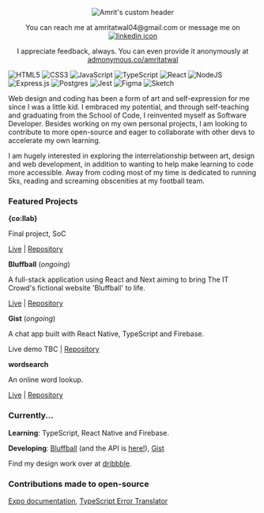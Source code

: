 <p align="center">
  <img src="https://i.ibb.co/m4C56C2/Untitled.png" alt="Amrit's custom header"/>
</p>


<p align="center">
  You can reach me at amritatwal04@gmail.com or message me on <a href="https://www.linkedin.com/in/amrit-atwal-1ba0b4209/" target="_blank"><img src="https://i.ibb.co/hRQMWCk/icons8-linkedin-24-2.png" alt="linkedin icon"/></a>
</p>

<p align="center">
  I appreciate feedback, always. You can even provide it anonymously at <a href="https://www.admonymous.co/amritatwal">admonymous.co/amritatwal</a>
</p>


<!--    <a href="https://amritatwal.netlify.app/" target="_blank">
    <img src="https://i.ibb.co/DGrbXMM/icons8-website-24-3.png" alt="website icon"/>
  </a> -->
</p> 

![HTML5](https://img.shields.io/badge/html5-%23E34F26.svg?style=for-the-badge&logo=html5&logoColor=white)
![CSS3](https://img.shields.io/badge/css3-%231572B6.svg?style=for-the-badge&logo=css3&logoColor=white)
![JavaScript](https://img.shields.io/badge/javascript-%23323330.svg?style=for-the-badge&logo=javascript&logoColor=%23F7DF1E)
![TypeScript](https://img.shields.io/badge/TypeScript-007ACC?style=for-the-badge&logo=typescript&logoColor=white)
![React](https://img.shields.io/badge/react-%2320232a.svg?style=for-the-badge&logo=react&logoColor=%2361DAFB)
![NodeJS](https://img.shields.io/badge/node.js-6DA55F?style=for-the-badge&logo=node.js&logoColor=white)
![Express.js](https://img.shields.io/badge/express.js-%23404d59.svg?style=for-the-badge&logo=express&logoColor=%2361DAFB)
![Postgres](https://img.shields.io/badge/postgres-%23316192.svg?style=for-the-badge&logo=postgresql&logoColor=white)
![Jest](https://img.shields.io/badge/-jest-%23C21325?style=for-the-badge&logo=jest&logoColor=white)
![Figma](https://img.shields.io/badge/figma-%23F24E1E.svg?style=for-the-badge&logo=figma&logoColor=white)
![Sketch](https://img.shields.io/badge/Sketch-FFB387?style=for-the-badge&logo=sketch&logoColor=black)

Web design and coding has been a form of art and self-expression for me since I was a little kid. I embraced my potential, and through self-teaching and graduating from the School of Code, I reinvented myself as Software Developer. Besides working on my own personal projects, I am looking to contribute to more open-source and eager to collaborate with other devs to accelerate my own learning. 

I am hugely interested in exploring the interrelationship between art, design and web development, in addition to wanting to help make learning to code more accessible. Away from coding most of my time is dedicated to running 5ks, reading and screaming obscenities at my football team. 

### Featured Projects

**{co:llab}** 

Final project, SoC

[Live](https://co-llab.netlify.app/) | [Repository](https://github.com/SchoolOfCode/final-project-repo-hugs-for-bugs)

**Bluffball** (_ongoing_)

A full-stack application using React and Next aiming to bring The IT Crowd's fictional website 'Bluffball' to life.

[Live](https://bluffball.netlify.app/) | [Repository](https://github.com/amritatwal/bluffball)

**Gist** (_ongoing_)

A chat app built with React Native, TypeScript and Firebase.

Live demo TBC | [Repository](https://github.com/amritatwal/gist)

**wordsearch** 

An online word lookup.

[Live](https://onlinewordsearch.netlify.app) | [Repository](https://github.com/amritatwal/wordsearch)


### Currently...

**Learning**: TypeScript, React Native and Firebase.

**Developing**: [Bluffball](https://github.com/amritatwal/bluffball) (and the API is [here!](https://github.com/amritatwal/bluffballapi)), [Gist](https://github.com/amritatwal/gist)

Find my design work over at <a href="https://www.dribbble.com/amritatwal">dribbble</a>.

### Contributions made to open-source

[Expo documentation](https://github.com/expo/expo), [TypeScript Error Translator](https://github.com/mattpocock/ts-error-translator)
